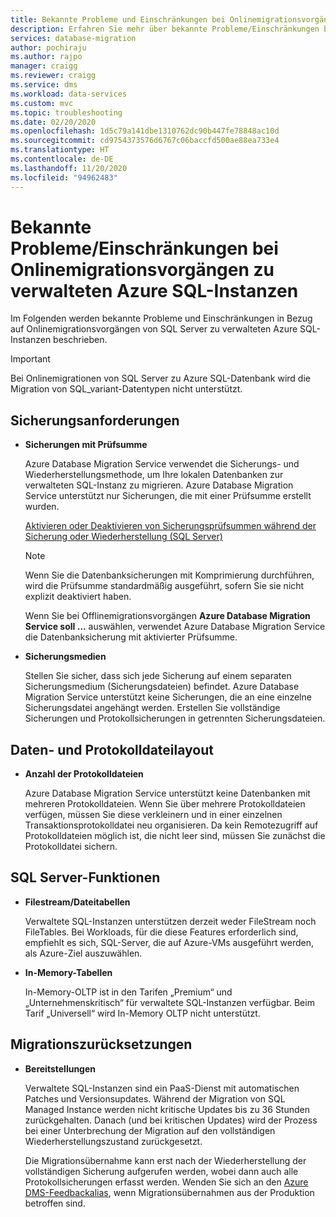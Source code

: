 ```yaml
---
title: Bekannte Probleme und Einschränkungen bei Onlinemigrationsvorgängen zu verwalteten Azure SQL-Instanzen
description: Erfahren Sie mehr über bekannte Probleme/Einschränkungen bei Onlinemigrationsvorgängen zu verwalteten Azure SQL-Instanzen.
services: database-migration
author: pochiraju
ms.author: rajpo
manager: craigg
ms.reviewer: craigg
ms.service: dms
ms.workload: data-services
ms.custom: mvc
ms.topic: troubleshooting
ms.date: 02/20/2020
ms.openlocfilehash: 1d5c79a141dbe1310762dc90b447fe78848ac10d
ms.sourcegitcommit: cd9754373576d6767c06baccfd500ae88ea733e4
ms.translationtype: HT
ms.contentlocale: de-DE
ms.lasthandoff: 11/20/2020
ms.locfileid: "94962483"
---
```

# <a name="known-issuesmigration-limitations-with-online-migrations-to-azure-sql-managed-instance"></a>Bekannte Probleme/Einschränkungen bei Onlinemigrationsvorgängen zu verwalteten Azure SQL-Instanzen

Im Folgenden werden bekannte Probleme und Einschränkungen in Bezug auf Onlinemigrationsvorgängen von SQL Server zu verwalteten Azure SQL-Instanzen beschrieben.

> [!IMPORTANT]
> Bei Onlinemigrationen von SQL Server zu Azure SQL-Datenbank wird die Migration von SQL_variant-Datentypen nicht unterstützt.

## <a name="backup-requirements"></a>Sicherungsanforderungen

- **Sicherungen mit Prüfsumme**

    Azure Database Migration Service verwendet die Sicherungs- und Wiederherstellungsmethode, um Ihre lokalen Datenbanken zur verwalteten SQL-Instanz zu migrieren. Azure Database Migration Service unterstützt nur Sicherungen, die mit einer Prüfsumme erstellt wurden.

    [Aktivieren oder Deaktivieren von Sicherungsprüfsummen während der Sicherung oder Wiederherstellung (SQL Server)](/sql/relational-databases/backup-restore/enable-or-disable-backup-checksums-during-backup-or-restore-sql-server?view=sql-server-2017)

    > [!NOTE]
    > Wenn Sie die Datenbanksicherungen mit Komprimierung durchführen, wird die Prüfsumme standardmäßig ausgeführt, sofern Sie sie nicht explizit deaktiviert haben.

    Wenn Sie bei Offlinemigrationsvorgängen **Azure Database Migration Service soll …** auswählen, verwendet Azure Database Migration Service die Datenbanksicherung mit aktivierter Prüfsumme.

- **Sicherungsmedien**

    Stellen Sie sicher, dass sich jede Sicherung auf einem separaten Sicherungsmedium (Sicherungsdateien) befindet. Azure Database Migration Service unterstützt keine Sicherungen, die an eine einzelne Sicherungsdatei angehängt werden. Erstellen Sie vollständige Sicherungen und Protokollsicherungen in getrennten Sicherungsdateien.

## <a name="data-and-log-file-layout"></a>Daten- und Protokolldateilayout

- **Anzahl der Protokolldateien**

    Azure Database Migration Service unterstützt keine Datenbanken mit mehreren Protokolldateien. Wenn Sie über mehrere Protokolldateien verfügen, müssen Sie diese verkleinern und in einer einzelnen Transaktionsprotokolldatei neu organisieren. Da kein Remotezugriff auf Protokolldateien möglich ist, die nicht leer sind, müssen Sie zunächst die Protokolldatei sichern.

## <a name="sql-server-features"></a>SQL Server-Funktionen

- **Filestream/Dateitabellen**

    Verwaltete SQL-Instanzen unterstützen derzeit weder FileStream noch FileTables. Bei Workloads, für die diese Features erforderlich sind, empfiehlt es sich, SQL-Server, die auf Azure-VMs ausgeführt werden, als Azure-Ziel auszuwählen.

- **In-Memory-Tabellen**

    In-Memory-OLTP ist in den Tarifen „Premium“ und „Unternehmenskritisch“ für verwaltete SQL-Instanzen verfügbar. Beim Tarif „Universell“ wird In-Memory OLTP nicht unterstützt.

## <a name="migration-resets"></a>Migrationszurücksetzungen

- **Bereitstellungen**

    Verwaltete SQL-Instanzen sind ein PaaS-Dienst mit automatischen Patches und Versionsupdates. Während der Migration von SQL Managed Instance werden nicht kritische Updates bis zu 36 Stunden zurückgehalten. Danach (und bei kritischen Updates) wird der Prozess bei einer Unterbrechung der Migration auf den vollständigen Wiederherstellungszustand zurückgesetzt.

    Die Migrationsübernahme kann erst nach der Wiederherstellung der vollständigen Sicherung aufgerufen werden, wobei dann auch alle Protokollsicherungen erfasst werden. Wenden Sie sich an den [Azure DMS-Feedbackalias](mailto:dmsfeedback@microsoft.com), wenn Migrationsübernahmen aus der Produktion betroffen sind.